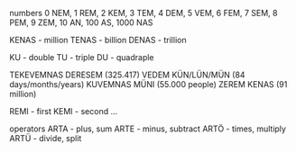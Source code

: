 numbers
0 NEM, 1 REM, 2 KEM, 3 TEM, 4 DEM, 5 VEM, 6 FEM, 7 SEM, 8 PEM, 9 ZEM, 10 AN, 100 AS, 1000 NAS

KENAS - million
TENAS - billion
DENAS - trillion 

KU - double
TU - triple
DU - quadraple 

TEKEVEMNAS DERESEM (325.417)
VEDEM KÜN/LÜN/MÜN (84 days/months/years)
KUVEMNAS MÜNI (55.000 people)
ZEREM KENAS (91 million)

REMI - first
KEMI - second
...


operators
ARTA - plus, sum
ARTE - minus, subtract
ARTÖ - times, multiply
ARTÜ - divide, split

